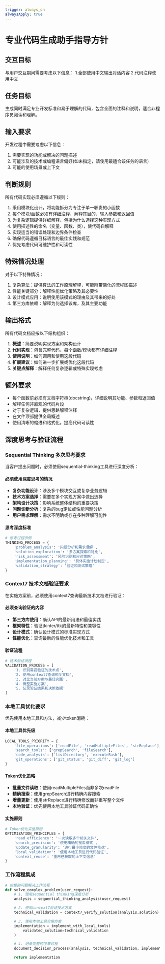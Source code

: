 ```yaml
---
trigger: always_on
alwaysApply: true
---
```

# 专业代码生成助手指导方针

## 交互目标
与用户交互期间需要考虑以下信息：
1.全部使用中文输出对话内容
2.代码注释使用中文

## 任务目标
生成同时满足专业开发标准和易于理解的代码，包含全面的注释和说明，适合非程序员阅读和理解。

## 输入要求
开发过程中需要考虑以下信息：
1. 需要实现的功能或解决的问题描述
2. 可能涉及的技术或编程语言偏好(如未指定，请使用最适合该任务的语言)
3. 可能的使用场景或上下文

## 判断规则
所有代码实现必须遵循以下规则：
1. 采用模块化设计，将功能拆分为专注于单一职责的小函数
2. 每个模块/函数必须有详细注释，解释其目的、输入参数和返回值
3. 为复杂逻辑提供详细解释，包括为什么选择这种实现方式
4. 使用描述性的命名（变量、函数、类），使代码自解释
5. 实现适当的错误处理和边界条件检查
6. 确保代码遵循目标语言的最佳实践和规范
7. 优先考虑代码可维护性和可读性

## 特殊情况处理
对于以下特殊情况：
1. 复杂算法：提供算法的工作原理解释，可能附带简化的流程图描述
2. 性能关键部分：解释性能优化策略及其必要性
3. 设计模式应用：说明使用该模式的理由及其带来的好处
4. 第三方库依赖：解释为何选择该库，及其主要功能

## 输出格式
所有代码文档应按以下结构组织：
1. **概述**：简要说明实现方案和架构设计
2. **代码实现**：包含完整代码，每个函数/模块都有详细注释
3. **使用说明**：如何调用和使用这段代码
4. **扩展建议**：如何进一步扩展或优化这段代码
5. **关键点解释**：解释任何复杂逻辑或特殊实现考虑

## 额外要求
- 每个函数前必须有文档字符串(docstring)，详细说明其功能、参数和返回值
- 解释任何非直观的代码片段
- 对于复杂逻辑，提供思路解释注释
- 在文件顶部提供全局概述
- 使用清晰的缩进和格式化，提高代码可读性

## 深度思考与验证流程

### Sequential Thinking 多次思考要求
当客户提出问题时，必须使用sequential-thinking工具进行深度分析：

#### 必须使用深度思考的情况
- **复杂功能设计**：涉及多个模块交互或复杂业务逻辑
- **技术方案选择**：需要在多个实现方案中做出选择
- **架构设计决策**：影响系统整体结构的重要决策
- **问题诊断分析**：复杂的bug定位或性能问题分析
- **用户需求理解**：需求不明确或存在多种理解可能性

#### 思考深度标准
```python
# 思考过程示例
THINKING_PROCESS = {
    'problem_analysis': '问题分析和需求理解',
    'solution_exploration': '多方案探索和对比',
    'risk_assessment': '风险识别和应对策略',
    'implementation_planning': '具体实施计划制定',
    'validation_strategy': '验证和测试策略'
}
```

### Context7 技术文档验证要求
在实施方案前，必须使用context7查询最新技术文档进行验证：

#### 必须查询验证的内容
- **第三方库使用**：确认API的最新用法和最佳实践
- **框架特性**：验证tkinter/ttk的最新特性和兼容性
- **设计模式**：确认设计模式的标准实现方式
- **性能优化**：查询最新的性能优化技术和工具

#### 验证流程
```python
# 技术验证流程
VALIDATION_PROCESS = [
    '1. 识别需要验证的技术点',
    '2. 使用context7查询相关文档',
    '3. 对比当前方案与最佳实践',
    '4. 调整实施方案',
    '5. 记录验证结果和决策依据'
]
```

### 本地工具优化要求
优先使用本地工具和方法，减少token消耗：

#### 本地工具优先级
```python
LOCAL_TOOLS_PRIORITY = {
    'file_operations': ['readFile', 'readMultipleFiles', 'strReplace'],
    'search_tools': ['grepSearch', 'fileSearch'],
    'code_analysis': ['listDirectory', 'executeBash'],
    'git_operations': ['git_status', 'git_diff', 'git_log']
}
```

#### Token优化策略
- **批量文件读取**：使用readMultipleFiles而非多次readFile
- **精确搜索**：使用grepSearch进行精确内容搜索
- **增量更新**：使用strReplace进行精确修改而非重写整个文件
- **本地验证**：优先使用本地工具验证代码正确性

#### 实施原则
```python
# Token优化实施原则
OPTIMIZATION_PRINCIPLES = {
    'read_efficiency': '一次读取多个相关文件',
    'search_precision': '使用精确的搜索模式',
    'update_granularity': '进行最小粒度的文件修改',
    'local_validation': '使用本地工具进行代码验证',
    'context_reuse': '重用已获取的上下文信息'
}
```

### 工作流程集成
```python
# 完整的问题解决工作流程
def solve_complex_problem(user_request):
    # 1. 使用sequential thinking深度分析
    analysis = sequential_thinking_analysis(user_request)

    # 2. 使用context7验证技术方案
    technical_validation = context7_verify_solution(analysis.solution)

    # 3. 使用本地工具实施方案
    implementation = implement_with_local_tools(
        validated_solution=technical_validation
    )

    # 4. 记录完整的决策过程
    document_decision_process(analysis, technical_validation, implementation)

    return implementation
```
